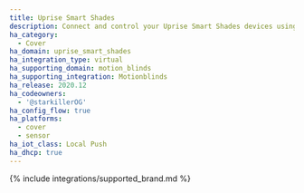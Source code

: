 ```yaml
---
title: Uprise Smart Shades
description: Connect and control your Uprise Smart Shades devices using the Motionblinds integration
ha_category:
  - Cover
ha_domain: uprise_smart_shades
ha_integration_type: virtual
ha_supporting_domain: motion_blinds
ha_supporting_integration: Motionblinds
ha_release: 2020.12
ha_codeowners:
  - '@starkillerOG'
ha_config_flow: true
ha_platforms:
  - cover
  - sensor
ha_iot_class: Local Push
ha_dhcp: true
---
```


{% include integrations/supported_brand.md %}
